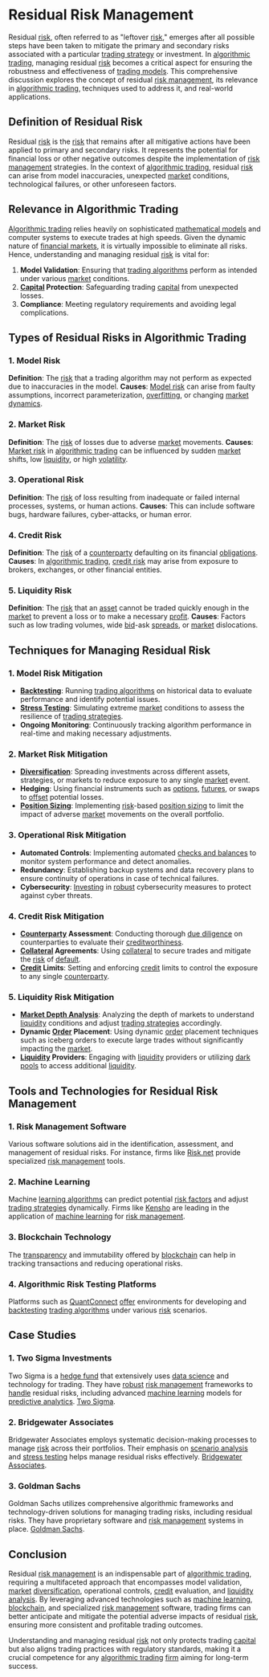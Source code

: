 # Residual Risk Management

Residual [risk](../r/risk.md), often referred to as "leftover [risk](../r/risk.md)," emerges after all possible steps have been taken to mitigate the primary and secondary risks associated with a particular [trading strategy](../t/trading_strategy.md) or investment. In [algorithmic trading](../a/algorithmic_trading.md), managing residual [risk](../r/risk.md) becomes a critical aspect for ensuring the robustness and effectiveness of [trading models](../t/trading_models.md). This comprehensive discussion explores the concept of residual [risk management](../r/risk_management.md), its relevance in [algorithmic trading](../a/algorithmic_trading.md), techniques used to address it, and real-world applications.

## Definition of Residual Risk

Residual [risk](../r/risk.md) is the [risk](../r/risk.md) that remains after all mitigative actions have been applied to primary and secondary risks. It represents the potential for financial loss or other negative outcomes despite the implementation of [risk management](../r/risk_management.md) strategies. In the context of [algorithmic trading](../a/algorithmic_trading.md), residual [risk](../r/risk.md) can arise from model inaccuracies, unexpected [market](../m/market.md) conditions, technological failures, or other unforeseen factors.

## Relevance in Algorithmic Trading

[Algorithmic trading](../a/algorithmic_trading.md) relies heavily on sophisticated [mathematical models](../m/mathematical_models_in_trading.md) and computer systems to execute trades at high speeds. Given the dynamic nature of [financial markets](../f/financial_market.md), it is virtually impossible to eliminate all risks. Hence, understanding and managing residual [risk](../r/risk.md) is vital for:

1. **Model Validation**: Ensuring that [trading algorithms](../t/trading_algorithms.md) perform as intended under various [market](../m/market.md) conditions.
2. **[Capital](../c/capital.md) Protection**: Safeguarding trading [capital](../c/capital.md) from unexpected losses.
3. **Compliance**: Meeting regulatory requirements and avoiding legal complications.

## Types of Residual Risks in Algorithmic Trading

### 1. **Model Risk**
   **Definition**: The [risk](../r/risk.md) that a trading algorithm may not perform as expected due to inaccuracies in the model.
   **Causes**: [Model risk](../m/model_risk.md) can arise from faulty assumptions, incorrect parameterization, [overfitting](../o/overfitting.md), or changing [market dynamics](../m/market_dynamics.md).

### 2. **Market Risk**
   **Definition**: The [risk](../r/risk.md) of losses due to adverse [market](../m/market.md) movements.
   **Causes**: [Market risk](../m/market_risk.md) in [algorithmic trading](../a/algorithmic_trading.md) can be influenced by sudden [market](../m/market.md) shifts, low [liquidity](../l/liquidity.md), or high [volatility](../v/volatility.md).

### 3. **Operational Risk**
   **Definition**: The [risk](../r/risk.md) of loss resulting from inadequate or failed internal processes, systems, or human actions.
   **Causes**: This can include software bugs, hardware failures, cyber-attacks, or human error.

### 4. **Credit Risk**
   **Definition**: The [risk](../r/risk.md) of a [counterparty](../c/counterparty.md) defaulting on its financial [obligations](../o/obligation.md).
   **Causes**: In [algorithmic trading](../a/algorithmic_trading.md), [credit risk](../c/credit_risk.md) may arise from exposure to brokers, exchanges, or other financial entities.

### 5. **Liquidity Risk**
   **Definition**: The [risk](../r/risk.md) that an [asset](../a/asset.md) cannot be traded quickly enough in the [market](../m/market.md) to prevent a loss or to make a necessary [profit](../p/profit.md).
   **Causes**: Factors such as low trading volumes, wide [bid](../b/bid.md)-ask [spreads](../s/spreads.md), or [market](../m/market.md) dislocations.

## Techniques for Managing Residual Risk

### 1. **Model Risk Mitigation**
   - **[Backtesting](../b/backtesting.md)**: Running [trading algorithms](../t/trading_algorithms.md) on historical data to evaluate performance and identify potential issues.
   - **[Stress Testing](../s/stress_testing_in_trading.md)**: Simulating extreme [market](../m/market.md) conditions to assess the resilience of [trading strategies](../t/trading_strategies.md).
   - **Ongoing Monitoring**: Continuously tracking algorithm performance in real-time and making necessary adjustments.

### 2. **Market Risk Mitigation**
   - **[Diversification](../d/diversification.md)**: Spreading investments across different assets, strategies, or markets to reduce exposure to any single [market](../m/market.md) event.
   - **Hedging**: Using financial instruments such as [options](../o/options.md), [futures](../f/futures.md), or swaps to [offset](../o/offset.md) potential losses.
   - **[Position Sizing](../p/position_sizing.md)**: Implementing [risk](../r/risk.md)-based [position sizing](../p/position_sizing.md) to limit the impact of adverse [market](../m/market.md) movements on the overall portfolio.

### 3. **Operational Risk Mitigation**
   - **Automated Controls**: Implementing automated [checks and balances](../c/checks_and_balances.md) to monitor system performance and detect anomalies.
   - **Redundancy**: Establishing backup systems and data recovery plans to ensure continuity of operations in case of technical failures.
   - **Cybersecurity**: [Investing](../i/investing.md) in [robust](../r/robust.md) cybersecurity measures to protect against cyber threats.

### 4. **Credit Risk Mitigation**
   - **[Counterparty](../c/counterparty.md) Assessment**: Conducting thorough [due diligence](../d/due_diligence.md) on counterparties to evaluate their [creditworthiness](../c/creditworthiness.md).
   - **[Collateral](../c/collateral.md) Agreements**: Using [collateral](../c/collateral.md) to secure trades and mitigate the [risk](../r/risk.md) of [default](../d/default.md).
   - **[Credit](../c/credit.md) Limits**: Setting and enforcing [credit](../c/credit.md) limits to control the exposure to any single [counterparty](../c/counterparty.md).

### 5. **Liquidity Risk Mitigation**
   - **[Market Depth Analysis](../m/market_depth_analysis.md)**: Analyzing the depth of markets to understand [liquidity](../l/liquidity.md) conditions and adjust [trading strategies](../t/trading_strategies.md) accordingly.
   - **Dynamic [Order](../o/order.md) Placement**: Using dynamic [order](../o/order.md) placement techniques such as iceberg orders to execute large trades without significantly impacting the [market](../m/market.md).
   - **[Liquidity](../l/liquidity.md) Providers**: Engaging with [liquidity](../l/liquidity.md) providers or utilizing [dark pools](../d/dark_pools.md) to access additional [liquidity](../l/liquidity.md).

## Tools and Technologies for Residual Risk Management

### 1. **Risk Management Software**
   Various software solutions aid in the identification, assessment, and management of residual risks. For instance, firms like [Risk.net](https://www.risk.net/) provide specialized [risk management](../r/risk_management.md) tools.

### 2. **Machine Learning**
   Machine [learning algorithms](../l/learning_algorithms_in_trading.md) can predict potential [risk factors](../r/risk_factors_in_trading.md) and adjust [trading strategies](../t/trading_strategies.md) dynamically. Firms like [Kensho](https://www.kensho.com/) are leading in the application of [machine learning](../m/machine_learning.md) for [risk management](../r/risk_management.md).

### 3. **Blockchain Technology**
   The [transparency](../t/transparency.md) and immutability offered by [blockchain](../b/blockchain_in_trading.md) can help in tracking transactions and reducing operational risks.

### 4. **Algorithmic Risk Testing Platforms**
   Platforms such as [QuantConnect](https://www.quantconnect.com/) [offer](../o/offer.md) environments for developing and [backtesting](../b/backtesting.md) [trading algorithms](../t/trading_algorithms.md) under various [risk](../r/risk.md) scenarios.

## Case Studies

### 1. **Two Sigma Investments**
   Two Sigma is a [hedge fund](../h/hedge_fund.md) that extensively uses [data science](../d/data_science_in_trading.md) and technology for trading. They have [robust](../r/robust.md) [risk management](../r/risk_management.md) frameworks to [handle](../h/handle.md) residual risks, including advanced [machine learning](../m/machine_learning.md) models for [predictive analytics](../p/predictive_analytics.md). [Two Sigma](https://www.twosigma.com/).

### 2. **Bridgewater Associates**
   Bridgewater Associates employs systematic decision-making processes to manage [risk](../r/risk.md) across their portfolios. Their emphasis on [scenario analysis](../s/scenario_analysis.md) and [stress testing](../s/stress_testing_in_trading.md) helps manage residual risks effectively. [Bridgewater Associates](https://www.bridgewater.com/).

### 3. **Goldman Sachs**
   Goldman Sachs utilizes comprehensive algorithmic frameworks and technology-driven solutions for managing trading risks, including residual risks. They have proprietary software and [risk management](../r/risk_management.md) systems in place. [Goldman Sachs](https://www.goldmansachs.com/).

## Conclusion

Residual [risk management](../r/risk_management.md) is an indispensable part of [algorithmic trading](../a/algorithmic_trading.md), requiring a multifaceted approach that encompasses model validation, [market](../m/market.md) [diversification](../d/diversification.md), operational controls, [credit](../c/credit.md) evaluation, and [liquidity analysis](../l/liquidity_analysis.md). By leveraging advanced technologies such as [machine learning](../m/machine_learning.md), [blockchain](../b/blockchain_in_trading.md), and specialized [risk management](../r/risk_management.md) software, trading firms can better anticipate and mitigate the potential adverse impacts of residual [risk](../r/risk.md), ensuring more consistent and profitable trading outcomes.

Understanding and managing residual [risk](../r/risk.md) not only protects trading [capital](../c/capital.md) but also aligns trading practices with regulatory standards, making it a crucial competence for any [algorithmic trading](../a/algorithmic_trading.md) [firm](../f/firm.md) aiming for long-term success.

